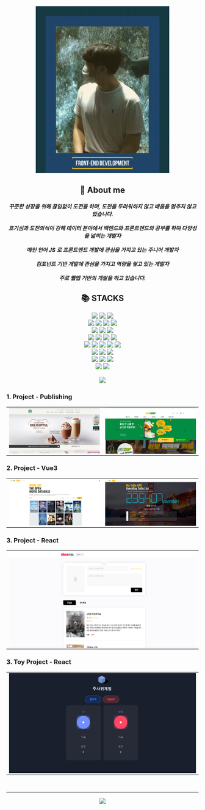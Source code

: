 <div align=center>
<img src="https://raw.githubusercontent.com/ohtaekwon/ohtaekwon/master/img/bg.gif" width="350" />
</div>

<div align=center><h2>👋 About me </h2></div>

<div align=center style:"background-color:d3d3d3" >
    <h5 >꾸준한 성장을 위해 끊임없이 도전을 하며, 도전을 두려워하지 않고 배움을 멈추지 않고 있습니다. <br/>
	<br/> 호기심과 도전의식이 강해 데이터 분야에서 백엔드와 프론트엔드의 공부를 하며 다양성을 넓히는 개발자 <br/>
	<br/> 메인 언어 JS 로 프론트엔드 개발에 관심을 가지고 있는 주니어 개발자 <br/>
	<br/> 컴포넌트 기반 개발에 관심을 가지고 역량을 쌓고 있는 개발자 <br/>
	<br/> 주로 웹앱 기반의 개발을 하고 있습니다.<br/>
    </h5></div>


<div align=center><h2>📚 STACKS</h2></div>

<div align=center> 
  <img src="https://img.shields.io/badge/java-007396?style=for-the-badge&logo=java&logoColor=white"> 
  <img src="https://img.shields.io/badge/python-3776AB?style=for-the-badge&logo=python&logoColor=white" > 
 <img src="https://img.shields.io/badge/javascript-F7DF1E?style=for-the-badge&logo=javascript&logoColor=black"> 
  <br/>
  <img src="https://img.shields.io/badge/html5-E34F26?style=for-the-badge&logo=html5&logoColor=white"> 
  <img src="https://img.shields.io/badge/css-1572B6?style=for-the-badge&logo=css3&logoColor=white"> 
  <img src="https://img.shields.io/badge/jquery-0769AD?style=for-the-badge&logo=jquery&logoColor=white">
  <img src="https://img.shields.io/badge/-TypeScript-007ACC?style=for-the-badge&logo=typescript&logoColor=white"/>
  <br/>
  <img src="https://img.shields.io/badge/oracle-F80000?style=for-the-badge&logo=oracle&logoColor=white"> 
  <img src="https://img.shields.io/badge/mysql-4479A1?style=for-the-badge&logo=mysql&logoColor=white"> 
  <img src="https://img.shields.io/badge/firebase-FFCA28?style=for-the-badge&logo=firebase&logoColor=white">
  <br/>
  <img src="https://img.shields.io/badge/-React-222222?style=for-the-badge&logo=react"> 
  <img src="https://img.shields.io/badge/vue.js-4FC08D?style=for-the-badge&logo=vue.js&logoColor=white"> 
  <img src="https://img.shields.io/badge/node.js-339933?style=for-the-badge&logo=Node.js&logoColor=white">
  <img src="https://img.shields.io/badge/bootstrap-7952B3?style=for-the-badge&logo=bootstrap&logoColor=white">
  <br/>
  <img src="https://img.shields.io/badge/spring-6DB33F?style=for-the-badge&logo=spring&logoColor=white"> 
  <img src="https://img.shields.io/badge/express-000000?style=for-the-badge&logo=express&logoColor=white">
  <img src="https://img.shields.io/badge/django-092E20?style=for-the-badge&logo=django&logoColor=white">
  <img src="https://img.shields.io/badge/flask-000000?style=for-the-badge&logo=flask&logoColor=white">
  <img src="https://img.shields.io/badge/flutter-02569B?style=for-the-badge&logo=flutter&logoColor=white">
  <br/>
  <img src="https://img.shields.io/badge/linux-FCC624?style=for-the-badge&logo=linux&logoColor=black"> 
  <img src="https://img.shields.io/badge/amazonaws-232F3E?style=for-the-badge&logo=amazonaws&logoColor=white"> 
  <img src="https://img.shields.io/badge/apache tomcat-F8DC75?style=for-the-badge&logo=apachetomcat&logoColor=white">
  <br/>
  <img src="https://img.shields.io/badge/github-181717?style=for-the-badge&logo=github&logoColor=white">
  <img src="https://img.shields.io/badge/git-F05032?style=for-the-badge&logo=git&logoColor=white">
  <img src="https://img.shields.io/badge/fontawesome-339AF0?style=for-the-badge&logo=fontawesome&logoColor=white">
  <br/>
</div>



<div align=center>
    <img src="https://github-readme-stats.vercel.app/api?username=ohtaekwon&row=1&show_icons=true&theme=radical"/>
	<img src="https://github-readme-stats.vercel.app/api/top-langs/?username=ohtaekwon&row=1&show_icons=true&hide_border=true&title_color=004386&icon_color=004386&t&layout=compact"/>
    <br/>
    <br/>
    <img src="https://github-profile-trophy.vercel.app/?username=ohtaekwon&row=1"/>
</div>


<h3>1. Project - Publishing</h2>
<table>
  <tbody>
    <tr>
      <td>
        <a href="https://github.com/ohtaekwon/starbucks" title="스타벅스 깃허브 🚀">
          <img align="center" src="https://raw.githubusercontent.com/ohtaekwon/starbucks/master/_assets/main_screenshot.jpg" width="550" alt-text="Frontend Roadmap" >
        </a>
      </td>
      <td>
        <a href="https://github.com/ohtaekwon/subway--publishing" title="서브웨이 깃허브">
          <img align="center" src="https://raw.githubusercontent.com/ohtaekwon/subway--publishing/master/image/main.png" width="550" alt-text="">
        </a>
      </td>
    </tr>
  </tbody>
</table>


<h3>2. Project - Vue3  </h2>
<table>
  <tbody>
    <tr>
      <td>
        <a href="https://github.com/ohtaekwon/VUE3-MOVIE-APP" title="VUE기반 MOVIE-APP 깃허브 🚀">
          <img align="center" src="https://raw.githubusercontent.com/ohtaekwon/OHTK-Portfolio/master/images/movie-app.png" width="550" alt-text="Frontend Roadmap" >
        </a>
      </td>
      <td>
        <a href="https://github.com/ohtaekwon/My-Todo-App" title="VUE기반 TODOAPP 깃허브">
          <img align="center" src="https://raw.githubusercontent.com/ohtaekwon/OHTK-Portfolio/master/images/My-TODO-APP-MAIN.png" width="550" alt-text="">
        </a>
      </td>
    </tr>
  </tbody>
</table>


<h3>3. Project - React  </h2>
<table>
  <tbody>
    <tr>
      <td>
        <a href="https://github.com/ohtaekwon/React-MiniProject-Movie-App" title="React 기반 movie webapp 🚀">
          <img align="center" src="https://raw.githubusercontent.com/ohtaekwon/ohtaekwon/master/img/React-movie.png" width="550" alt-text="Frontend Roadmap" >
        </a>
      </td>
    </tr>
  </tbody>
</table>

<h3>3. Toy Project - React  </h2>
<table>
  <tbody>
    <tr>
      <td>
        <a href="https://github.com/ohtaekwon/React-Rock-Paper-Scissors-Game" title="React 기반 Mini Game 🚀">
          <img align="center" src="https://raw.githubusercontent.com/ohtaekwon/ohtaekwon/master/img/Dice.png" width="550" alt-text="Frontend Roadmap" >
        </a>
      </td>
    </tr>
  </tbody>
</table>
<br/>

<!-- <b><em><a href="https://ohtaekwon.github.io/OHTK-Portfolio/">더 알아보기!</a></em></b> -->

---

<p align="center">
  <a href="https://github.com/ohtaekwon" title="GitHub OHTAEKWON">
    <img src="https://img.shields.io/github/followers/ohtaekwon?label=follow&style=social" alt-text="GitHub OHTAEKWON" height="30"/>
  </a>






